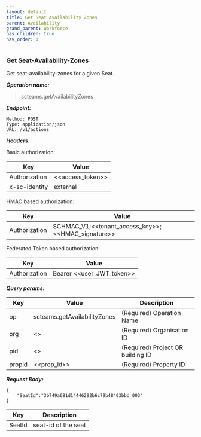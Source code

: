 ```yaml
---
layout: default
title: Get Seat Availability Zones
parent: Availability
grand_parent: Workforce
has_children: true
nav_order: 1
---
```


### Get Seat-Availability-Zones

Get seat-availability-zones for a given Seat.

***Operation name:***

> scteams.getAvailabilityZones

***Endpoint:***

```
Method: POST
Type: application/json
URL: /v1/actions
```

***Headers:***

Basic authorization:

|Key|Value|
|---|---|
|Authorization|<<access_token>>|
|x-sc-identity|external|

HMAC based authorization:

|Key|Value|
|---|---|
|Authorization|SCHMAC_V1;<<tenant_access_key>>;<<HMAC_signature>>|

Federated Token based authorization:

|Key|Value|
|---|---|
|Authorization|Bearer <<user_JWT_token>>|

***Query params:***

| Key | Value | Description |
| --- | ------|-------------|
| op | scteams.getAvailabilityZones | (Required) Operation Name |
| org | <<org>> | (Required) Organisation ID |
| pid | <<pid>> | (Required) Project OR building ID |
| propid | <<prop_id>> | (Required) Property ID |


***Request Body:***

```
{
    "SeatId":"3b749a681d14446292b6c79b48403bbd_003"
}
```

| Key | Description |
| --- |-----|
|SeatId|seat-id of the seat|